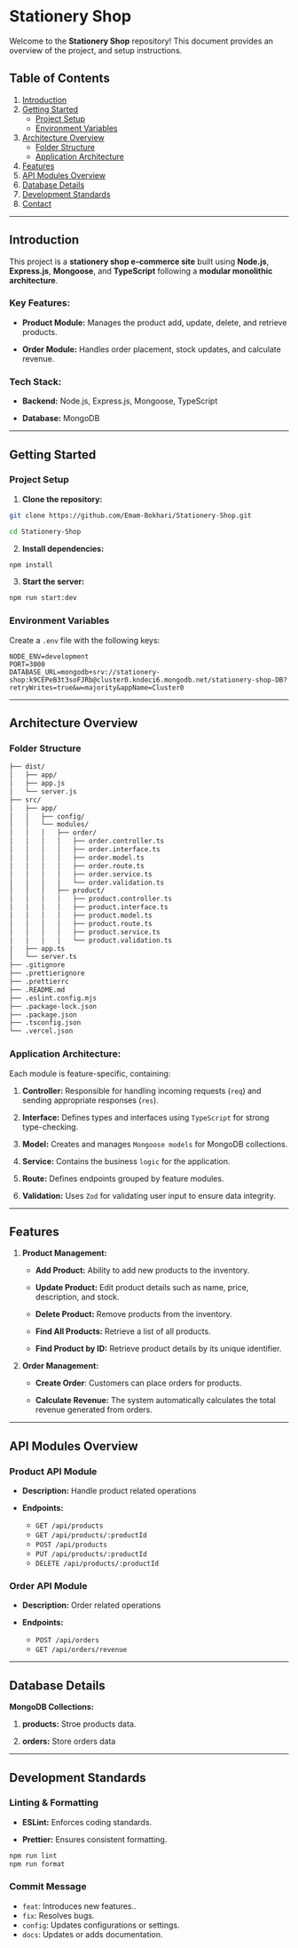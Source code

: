 # Stationery Shop

Welcome to the **Stationery Shop** repository! This document provides an overview of the project, and setup instructions.

## Table of Contents

1. [Introduction](#introduction)
2. [Getting Started](#getting-started)
   - [Project Setup](#project-setup)
   - [Environment Variables](#environment-variables)
3. [Architecture Overview](#architecture-overview)
   - [Folder Structure](#folder-structure)
   - [Application Architecture](#application-architecture)
4. [Features](#features)
5. [API Modules Overview](#api-modules-overview)
6. [Database Details](#database-details)
7. [Development Standards](#development-standards)
8. [Contact](#contact)

---

## Introduction

This project is a **stationery shop e-commerce site** built using **Node.js**, **Express.js**, **Mongoose**, and **TypeScript** following a **modular monolithic architecture**.

### Key Features:

- **Product Module:** Manages the product add, update, delete, and retrieve products.

- **Order Module:** Handles order placement, stock updates, and calculate revenue.

### Tech Stack:

- **Backend:** Node.js, Express.js, Mongoose, TypeScript

- **Database:** MongoDB

---

## Getting Started

### Project Setup

1. **Clone the repository:**

```bash
git clone https://github.com/Emam-Bokhari/Stationery-Shop.git

cd Stationery-Shop

```

2. **Install dependencies:**

```bash
npm install
```

3. **Start the server:**

```bash
npm run start:dev
```

### Environment Variables

Create a `.env` file with the following keys:

```env
NODE_ENV=development
PORT=3000
DATABASE_URL=mongodb+srv://stationery-shop:k9CEPeB3t3soFJRb@cluster0.kndeci6.mongodb.net/stationery-shop-DB?retryWrites=true&w=majority&appName=Cluster0
```

---

## Architecture Overview

### Folder Structure

```bash
├── dist/
│   ├── app/
│   ├── app.js
│   └── server.js
├── src/
│   ├── app/
│   │   ├── config/
│   │   └── modules/
│   │   │   ├── order/
│   │   │   │   ├── order.controller.ts
│   │   │   │   ├── order.interface.ts
│   │   │   │   ├── order.model.ts
│   │   │   │   ├── order.route.ts
│   │   │   │   ├── order.service.ts
│   │   │   │   └── order.validation.ts
│   │   │   ├── product/
│   │   │   │   ├── product.controller.ts
│   │   │   │   ├── product.interface.ts
│   │   │   │   ├── product.model.ts
│   │   │   │   ├── product.route.ts
│   │   │   │   ├── product.service.ts
│   │   │   │   └── product.validation.ts
│   ├── app.ts
│   └── server.ts
├── .gitignore
├── .prettierignore
├── .prettierrc
├── .README.md
├── .eslint.config.mjs
├── .package-lock.json
├── .package.json
├── .tsconfig.json
└── .vercel.json
```

### Application Architecture:

Each module is feature-specific, containing:

1. **Controller:** Responsible for handling incoming requests (`req`) and sending appropriate responses (`res`).

2. **Interface:** Defines types and interfaces using `TypeScript` for strong type-checking.

3. **Model:** Creates and manages `Mongoose models` for MongoDB collections.

4. **Service:** Contains the business `logic` for the application.

5. **Route:** Defines endpoints grouped by feature modules.

6. **Validation:** Uses `Zod` for validating user input to ensure data integrity.

---

## Features

1. **Product Management:**

   - **Add Product:** Ability to add new products to the inventory.

   - **Update Product:** Edit product details such as name, price, description, and stock.

   - **Delete Product:** Remove products from the inventory.

   - **Find All Products:** Retrieve a list of all products.

   - **Find Product by ID:** Retrieve product details by its unique identifier.

2. **Order Management:**

   - **Create Order**: Customers can place orders for products.

   - **Calculate Revenue:** The system automatically calculates the total revenue generated from orders.

---

## API Modules Overview

### Product API Module

- **Description:** Handle product related operations

- **Endpoints:**
  - `GET /api/products`
  - `GET /api/products/:productId`
  - `POST /api/products`
  - `PUT /api/products/:productId`
  - `DELETE /api/products/:productId`

### Order API Module

- **Description:** Order related operations

- **Endpoints:**
  - `POST /api/orders`
  - `GET /api/orders/revenue`

---

## Database Details

**MongoDB Collections:**

1. **products:** Stroe products data.

2. **orders:** Store orders data

---

## Development Standards

### Linting & Formatting

- **ESLint:** Enforces coding standards.

- **Prettier:** Ensures consistent formatting.

```bash
npm run lint
npm run format
```

### Commit Message

- `feat`: Introduces new features..
- `fix`: Resolves bugs.
- `config`: Updates configurations or settings.
- `docs`: Updates or adds documentation.
